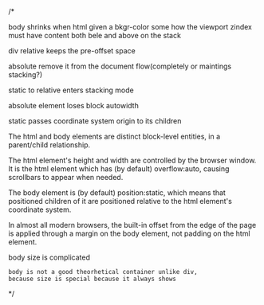 /*

body shrinks when html given a bkgr-color
some how the viewport zindex must have content both bele and above on the stack

div relative keeps the pre-offset space


absolute remove it from the document flow(completely or maintings stacking?)

static to relative enters stacking mode

absolute element loses block autowidth



static passes coordinate system origin to its children


The html and body elements are distinct block-level entities, in a parent/child relationship.

The html element's height and width are controlled by the browser window.
It is the html element which has (by default) overflow:auto, causing scrollbars to appear when needed.

The body element is (by default) position:static,
which means that positioned children of it are positioned relative to the html element's coordinate system.

In almost all modern browsers, the built-in offset from the edge of the page is applied through a margin on the body element, not padding on the html element.


body size is complicated

    body is not a good theorhetical container unlike div,
    because size is special because it always shows

*/

